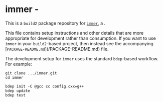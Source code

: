 # immer - <SUMMARY>

This is a `build2` package repository for [`immer`](https://<UPSTREAM-URL>),
a <SUMMARY-OF-FUNCTIONALITY>.

This file contains setup instructions and other details that are more
appropriate for development rather than consumption. If you want to use
`immer` in your `build2`-based project, then instead see the accompanying
[`PACKAGE-README.md`](<PACKAGE>/PACKAGE-README.md) file.

The development setup for `immer` uses the standard `bdep`-based workflow.
For example:

```
git clone .../immer.git
cd immer

bdep init -C @gcc cc config.cxx=g++
bdep update
bdep test
```

